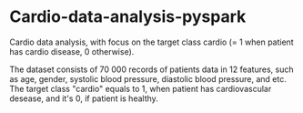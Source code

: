 # Cardio-data-analysis-pyspark

Cardio data analysis, with focus on the target class cardio (= 1 when patient has cardio disease, 0 otherwise).

The dataset consists of 70 000 records of patients data in 12 features, such as age, gender, systolic blood pressure, diastolic blood pressure, and etc. The target class "cardio" equals to 1, when patient has cardiovascular desease, and it's 0, if patient is healthy.

